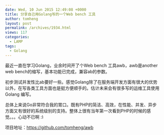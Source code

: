 ```yaml
---
date: Wed, 10 Jun 2015 12:49:08 +0000
title: 分享自己用Golang写的一个Web bench 工具
author: tomheng
layout: post
permalink: /archives/1934.html
views: 117
categories:
  - LAMP
tags:
  - Golang
---
```

最近一直在学习Golang，业余时间开了个Web bench 工具awb，awb是another web bench的缩写，基本功能已完成，兼容ab的参数。

初步测试并发性比ab要好一些。感觉Golang除了在服务端开发方面有很大的优势以外，在写各类工具方面也是挺方便顺手的。估计未来会有很多写的运维工具使用Golang 编写。

总体上来说Go非常符合我的胃口。既有PHP的简洁、高效，在性能、并发、异步方面又有很好的系统级别的支持。整体上很有当年第一次看到PHP的时候的感觉。。。心动不已啊 <img src="http://blog.webfuns.net/wp-includes/images/smilies/simple-smile.png" alt=":)" class="wp-smiley" style="height: 1em; max-height: 1em;" />

项目地址：https://github.com/tomheng/awb
